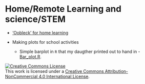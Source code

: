# Home/Remote Learning and science/STEM


* [‘Oobleck’ for home learning](https://htmlpreview.github.io/?https://github.com/markus-stein/CodingForChange/blob/master/learning/remote_learning_oobleck-3.html)


* Making plots for school activities
  + Simple barplot in `R` that my daugther printed out to hand in - [Bar_plot.R](Bar_plot.R).



<a rel="license" href="http://creativecommons.org/licenses/by-nc/4.0/"><img alt="Creative Commons License" style="border-width:0" src="https://i.creativecommons.org/l/by-nc/4.0/88x31.png" /></a><br />This work is licensed under a <a rel="license" href="http://creativecommons.org/licenses/by-nc/4.0/">Creative Commons Attribution-NonCommercial 4.0 International License</a>.
